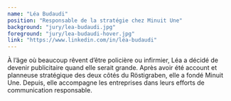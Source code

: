 ```yaml
---
name: "Léa Budaudi"
position: "Responsable de la stratégie chez Minuit Une"
background: "jury/lea-budaudi.jpg"
foreground: "jury/lea-budaudi-hover.jpg"
link: "https://www.linkedin.com/in/léa-budaudi"
---
```

À l’âge où beaucoup rêvent d’être policière ou infirmier, Léa a décidé de devenir publicitaire quand elle serait grande. Après avoir été account et planneuse stratégique des deux côtés du Röstigraben, elle a fondé Minuit Une. Depuis, elle accompagne les entreprises dans leurs efforts de communication responsable.